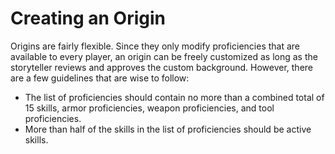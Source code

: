 # Creating an Origin

Origins are fairly flexible. Since they only modify proficiencies that are available to every player, an origin can be freely customized as long as the storyteller reviews and approves the custom background. However, there are a few guidelines that are wise to follow:

* The list of proficiencies should contain no more than a combined total of 15 skills, armor proficiencies, weapon proficiencies, and tool proficiencies.
* More than half of the skills in the list of proficiencies should be active skills.

